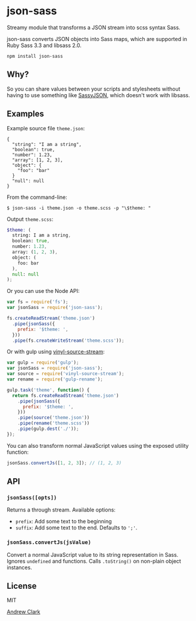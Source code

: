 # json-sass

Streamy module that transforms a JSON stream into scss syntax Sass.

json-sass converts JSON objects into Sass maps, which are supported in Ruby Sass 3.3 and libsass 2.0.

```
npm install json-sass
```

## Why?

So you can share values between your scripts and stylesheets without having to use something like [SassyJSON](https://github.com/HugoGiraudel/SassyJSON), which doesn't work with libsass.

## Examples

Example source file `theme.json`:
```
{
  "string": "I am a string",
  "boolean": true,
  "number": 1.23,
  "array": [1, 2, 3],
  "object": {
    "foo": "bar"
  }
  "null": null
}

```

From the command-line:

```
$ json-sass -i theme.json -o theme.scss -p "\$theme: "
```

Output `theme.scss`:

```scss
$theme: (
  string: I am a string,
  boolean: true,
  number: 1.23,
  array: (1, 2, 3),
  object: (
    foo: bar
  ),
  null: null
);
```

Or you can use the Node API:

``` javascript
var fs = require('fs');
var jsonSass = require('json-sass');

fs.createReadStream('theme.json')
  .pipe(jsonSass({
    prefix: '$theme: ',
  }))
  .pipe(fs.createWriteStream('theme.scss'));
```

Or with gulp using [vinyl-source-stream](https://github.com/hughsk/vinyl-source-stream):

```javascript
var gulp = require('gulp');
var jsonSass = require('json-sass');
var source = require('vinyl-source-stream');
var rename = require('gulp-rename');

gulp.task('theme', function() {
  return fs.createReadStream('theme.json')
    .pipe(jsonSass({
      prefix: '$theme: ',
    }))
    .pipe(source('theme.json'))
    .pipe(rename('theme.scss'))
    .pipe(gulp.dest('./'));
});
```

You can also transform normal JavaScript values using the exposed utility function:

```javascript
jsonSass.convertJs([1, 2, 3]); // (1, 2, 3)
```

## API

### `jsonSass([opts])`

Returns a through stream. Available options:

- `prefix`: Add some text to the beginning
- `suffix`: Add some text to the end. Defaults to `';'`.

### `jsonSass.convertJs(jsValue)`

Convert a normal JavaScript value to its string representation in Sass. Ignores `undefined` and functions. Calls `.toString()` on non-plain object instances.

## License

MIT

[Andrew Clark](http://twitter.com/acdlite)
